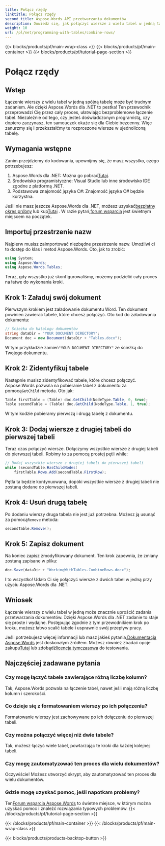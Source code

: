 ```yaml
---
title: Połącz rzędy
linktitle: Połącz rzędy
second_title: Aspose.Words API przetwarzania dokumentów
description: Dowiedz się, jak połączyć wiersze z wielu tabel w jedną tabelę za pomocą Aspose.Words dla .NET, korzystając z naszego przewodnika krok po kroku.
weight: 10
url: /pl/net/programming-with-tables/combine-rows/
---
```


{{< blocks/products/pf/main-wrap-class >}}
{{< blocks/products/pf/main-container >}}
{{< blocks/products/pf/tutorial-page-section >}}

# Połącz rzędy

## Wstęp

Łączenie wierszy z wielu tabel w jedną spójną tabelę może być trudnym zadaniem. Ale dzięki Aspose.Words dla .NET to pestka! Ten przewodnik przeprowadzi Cię przez cały proces, ułatwiając bezproblemowe łączenie tabel. Niezależnie od tego, czy jesteś doświadczonym programistą, czy dopiero zaczynasz, ten samouczek okaże się dla Ciebie bezcenny. Więc zanurzmy się i przekształćmy te rozproszone wiersze w ujednoliconą tabelę.

## Wymagania wstępne

Zanim przejdziemy do kodowania, upewnijmy się, że masz wszystko, czego potrzebujesz:

1.  Aspose.Words dla .NET: Można go pobrać[Tutaj](https://releases.aspose.com/words/net/).
2. Środowisko programistyczne: Visual Studio lub inne środowisko IDE zgodne z platformą .NET.
3. Podstawowa znajomość języka C#: Znajomość języka C# będzie korzystna.

 Jeśli nie masz jeszcze Aspose.Words dla .NET, możesz uzyskać[bezpłatny okres próbny](https://releases.aspose.com/) lub kup[Tutaj](https://purchase.aspose.com/buy) . W razie pytań,[forum wsparcia](https://forum.aspose.com/c/words/8) jest świetnym miejscem na początek.

## Importuj przestrzenie nazw

Najpierw musisz zaimportować niezbędne przestrzenie nazw. Umożliwi ci to dostęp do klas i metod Aspose.Words. Oto, jak to zrobić:

```csharp
using System;
using Aspose.Words;
using Aspose.Words.Tables;
```

Teraz, gdy wszystko już skonfigurowaliśmy, możemy podzielić cały proces na łatwe do wykonania kroki.

## Krok 1: Załaduj swój dokument

Pierwszym krokiem jest załadowanie dokumentu Word. Ten dokument powinien zawierać tabele, które chcesz połączyć. Oto kod do załadowania dokumentu:

```csharp
// Ścieżka do katalogu dokumentów
string dataDir = "YOUR DOCUMENT DIRECTORY";
Document doc = new Document(dataDir + "Tables.docx");
```

 W tym przykładzie zamień`"YOUR DOCUMENT DIRECTORY"` ze ścieżką do Twojego dokumentu.

## Krok 2: Zidentyfikuj tabele

 Następnie musisz zidentyfikować tabele, które chcesz połączyć. Aspose.Words pozwala na pobieranie tabel z dokumentu za pomocą`GetChild` metoda. Oto jak:

```csharp
Table firstTable = (Table) doc.GetChild(NodeType.Table, 0, true);
Table secondTable = (Table) doc.GetChild(NodeType.Table, 1, true);
```

W tym kodzie pobieramy pierwszą i drugą tabelę z dokumentu.

## Krok 3: Dodaj wiersze z drugiej tabeli do pierwszej tabeli

Teraz czas połączyć wiersze. Dołączymy wszystkie wiersze z drugiej tabeli do pierwszej tabeli. Robimy to za pomocą prostej pętli while:

```csharp
// Dodaj wszystkie wiersze z drugiej tabeli do pierwszej tabeli
while (secondTable.HasChildNodes)
    firstTable.Rows.Add(secondTable.FirstRow);
```

Pętla ta będzie kontynuowana, dopóki wszystkie wiersze z drugiej tabeli nie zostaną dodane do pierwszej tabeli.

## Krok 4: Usuń drugą tabelę

 Po dodaniu wierszy druga tabela nie jest już potrzebna. Możesz ją usunąć za pomocą`Remove` metoda:

```csharp
secondTable.Remove();
```

## Krok 5: Zapisz dokument

Na koniec zapisz zmodyfikowany dokument. Ten krok zapewnia, że zmiany zostaną zapisane w pliku:

```csharp
doc.Save(dataDir + "WorkingWithTables.CombineRows.docx");
```

I to wszystko! Udało Ci się połączyć wiersze z dwóch tabel w jedną przy użyciu Aspose.Words dla .NET.

## Wniosek

Łączenie wierszy z wielu tabel w jedną może znacznie uprościć zadania przetwarzania dokumentów. Dzięki Aspose.Words dla .NET zadanie to staje się proste i wydajne. Postępując zgodnie z tym przewodnikiem krok po kroku, możesz łatwo scalić tabele i usprawnić swój przepływ pracy.

Jeśli potrzebujesz więcej informacji lub masz jakieś pytania,[Dokumentacja Aspose.Words](https://reference.aspose.com/words/net/) jest doskonałym źródłem. Możesz również zbadać opcje zakupu[Tutaj](https://purchase.aspose.com/buy) lub zdobądź[licencja tymczasowa](https://purchase.aspose.com/temporary-license/) do testowania.

## Najczęściej zadawane pytania

### Czy mogę łączyć tabele zawierające różną liczbę kolumn?

Tak, Aspose.Words pozwala na łączenie tabel, nawet jeśli mają różną liczbę kolumn i szerokości.

### Co dzieje się z formatowaniem wierszy po ich połączeniu?

Formatowanie wierszy jest zachowywane po ich dołączeniu do pierwszej tabeli.

### Czy można połączyć więcej niż dwie tabele?

Tak, możesz łączyć wiele tabel, powtarzając te kroki dla każdej kolejnej tabeli.

### Czy mogę zautomatyzować ten proces dla wielu dokumentów?

Oczywiście! Możesz utworzyć skrypt, aby zautomatyzować ten proces dla wielu dokumentów.

### Gdzie mogę uzyskać pomoc, jeśli napotkam problemy?

 Ten[Forum wsparcia Aspose.Words](https://forum.aspose.com/c/words/8) to świetne miejsce, w którym można uzyskać pomoc i znaleźć rozwiązania typowych problemów.
{{< /blocks/products/pf/tutorial-page-section >}}

{{< /blocks/products/pf/main-container >}}
{{< /blocks/products/pf/main-wrap-class >}}

{{< blocks/products/products-backtop-button >}}
